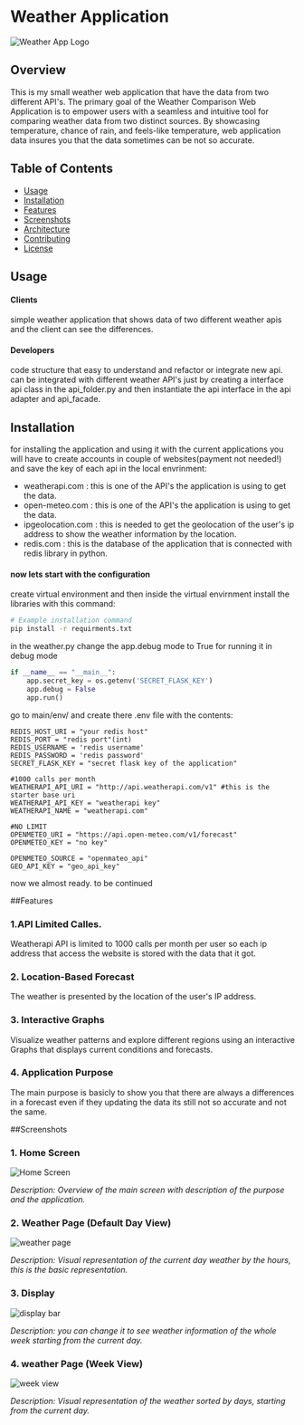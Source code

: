 # Weather Application

![Weather App Logo](path/to/your/logo.png)

## Overview
This is my small weather web application that have the data from two different API's.
The primary goal of the Weather Comparison Web Application is to empower users with a seamless and intuitive tool for comparing weather data from two distinct sources. By showcasing temperature, chance of rain, and feels-like temperature, web application data insures you that the data sometimes can be not so accurate.

## Table of Contents

- [Usage](#usage)
- [Installation](#installation)
- [Features](#features)
- [Screenshots](#screenshots)
- [Architecture](#architecture)
- [Contributing](#contributing)
- [License](#license)

## Usage
#### Clients
simple weather application that shows data of two different weather apis and the client can see the differences.

#### Developers
code structure that easy to understand and refactor or integrate new api.
can be integrated with different weather API's just by creating a interface api class in the api_folder.py and then instantiate the api interface in the api adapter and api_facade.

## Installation

for installing the application and using it with the current applications you will have to create accounts in couple of websites(payment not needed!) and save the key of each api in 
the local envrinment:<br>
- weatherapi.com : this is one of the API's the application is using to get the data.
- open-meteo.com : this is one of the API's the application is using to get the data.
- ipgeolocation.com : this is needed to get the geolocation of the user's ip address to show the weather information by the location.
- redis.com : this is the database of the application that is connected with redis library in python.

#### now lets start with the configuration
create virtual environment and then inside the virtual envirnment install the libraries with this command:

```bash
# Example installation command
pip install -r requirments.txt
```

in the weather.py change the app.debug mode to True for running it in debug mode
```python
if __name__ == "__main__":
    app.secret_key = os.getenv('SECRET_FLASK_KEY')
    app.debug = False
    app.run()
```

go to main/env/ and create there .env file with the contents:

```.env
REDIS_HOST_URI = "your redis host"
REDIS_PORT = "redis port"(int)
REDIS_USERNAME = 'redis username'
REDIS_PASSWORD = 'redis password'
SECRET_FLASK_KEY = "secret flask key of the application"

#1000 calls per month
WEATHERAPI_API_URI = "http://api.weatherapi.com/v1" #this is the starter base uri
WEATHERAPI_API_KEY = "weatherapi key"
WEATHERAPI_NAME = "weatherapi.com"

#NO LIMIT
OPENMETEO_URI = "https://api.open-meteo.com/v1/forecast"
OPENMETEO_KEY = "no key"

OPENMETEO_SOURCE = "openmateo_api"
GEO_API_KEY = "geo_api_key"
```
now we almost ready.
to be continued


##Features
### 1.API Limited Calles.

Weatherapi API is limited to 1000 calls per month per user so each ip address that access the website is stored with the data that it got.

### 2. Location-Based Forecast

The weather is presented by the location of the user's IP address.

### 3. Interactive Graphs

Visualize weather patterns and explore different regions using an interactive Graphs that displays current conditions and forecasts.

### 4. Application Purpose

The main purpose is basicly to show you that there are always a differences in a forecast even if they updating the data its still not so accurate and not the same. 


##Screenshots

### 1. Home Screen

![Home Screen](screenshots/home_screen.png)

*Description: Overview of the main screen with description of the purpose and the application.*

### 2. Weather Page (Default Day View)

![weather page](screenshots/5_day_forecast.png)

*Description: Visual representation of the current day weather by the hours, this is the basic representation.*

### 3. Display

![display bar](screenshots/interactive_map.png)

*Description: you can change it to see weather information of the whole week starting from the current day.*

### 4. weather Page (Week View)

![week view](screenshots/notifications.png)

*Description: Visual representation of the weather sorted by days, starting from the current day.*
